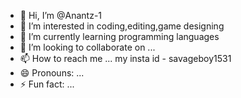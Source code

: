 - 👋 Hi, I’m @Anantz-1
- 👀 I’m interested in coding,editing,game designing
- 🌱 I’m currently learning programming languages
- 💞️ I’m looking to collaborate on ...
- 📫 How to reach me ... my insta id - savageboy1531
- 😄 Pronouns: ...
- ⚡ Fun fact: ...

<!---
Anantz-1/Anantz-1 is a ✨ special ✨ repository because its `README.md` (this file) appears on your GitHub profile.
You can click the Preview link to take a look at your changes.
--->
